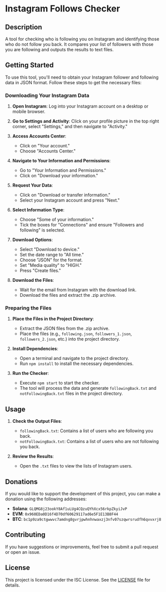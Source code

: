 # Instagram Follows Checker

## Description

A tool for checking who is following you on Instagram and identifying those who do not follow you back. It compares your list of followers with those you are following and outputs the results to text files.

## Getting Started

To use this tool, you'll need to obtain your Instagram follower and following data in JSON format. Follow these steps to get the necessary files:

### Downloading Your Instagram Data

1. **Open Instagram**: Log into your Instagram account on a desktop or mobile browser.

2. **Go to Settings and Activity**: Click on your profile picture in the top right corner, select "Settings," and then navigate to "Activity."

3. **Access Accounts Center**:
   - Click on "Your account."
   - Choose "Accounts Center."

4. **Navigate to Your Information and Permissions**:
   - Go to "Your Information and Permissions."
   - Click on "Download your information."

5. **Request Your Data**:
   - Click on "Download or transfer information."
   - Select your Instagram account and press "Next."

6. **Select Information Type**:
   - Choose "Some of your information."
   - Tick the boxes for "Connections" and ensure "Followers and following" is selected.

7. **Download Options**:
   - Select "Download to device."
   - Set the date range to "All time."
   - Choose "JSON" for the format.
   - Set "Media quality" to "HIGH."
   - Press "Create files."

8. **Download the Files**:
   - Wait for the email from Instagram with the download link.
   - Download the files and extract the .zip archive.

### Preparing the Files

1. **Place the Files in the Project Directory**:
   - Extract the JSON files from the .zip archive.
   - Place the files (e.g., `following.json`, `followers_1.json`, `followers_2.json`, etc.) into the project directory.

2. **Install Dependencies**:
   - Open a terminal and navigate to the project directory.
   - Run `npm install` to install the necessary dependencies.

3. **Run the Checker**:
   - Execute `npm start` to start the checker.
   - The tool will process the data and generate `followingBack.txt` and `notFollowingBack.txt` files in the project directory.

## Usage

1. **Check the Output Files**:
   - `followingBack.txt`: Contains a list of users who are following you back.
   - `notFollowingBack.txt`: Contains a list of users who are not following you back.

2. **Review the Results**:
   - Open the `.txt` files to view the lists of Instagram users.

## Donations

If you would like to support the development of this project, you can make a donation using the following addresses:

- **Solana**: `GLQMG8j23ookY8Af1uLUg4CQzuQYhXcx56rkpZkyiJvP`
- **EVM**: `0x960EDa0D16f4D70df60629117ad6e5F1E13B8F44`
- **BTC**: `bc1p9za9ctgwwvc7amdng8gvrjpwhnhnwaxzj3nfv07szqwrsrudfh6qvvxrj8`

## Contributing

If you have suggestions or improvements, feel free to submit a pull request or open an issue.

## License

This project is licensed under the ISC License. See the [LICENSE](./LICENSE) file for details.
